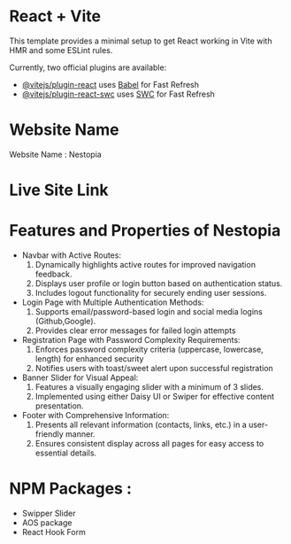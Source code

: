 # React + Vite

This template provides a minimal setup to get React working in Vite with HMR and some ESLint rules.

Currently, two official plugins are available:

- [@vitejs/plugin-react](https://github.com/vitejs/vite-plugin-react/blob/main/packages/plugin-react/README.md) uses [Babel](https://babeljs.io/) for Fast Refresh
- [@vitejs/plugin-react-swc](https://github.com/vitejs/vite-plugin-react-swc) uses [SWC](https://swc.rs/) for Fast Refresh

# Website Name
Website Name : Nestopia 
# Live Site Link

# Features and Properties of Nestopia

- Navbar with Active Routes:
   1. Dynamically highlights active routes for improved navigation feedback.
   2. Displays user profile or login button based on authentication status.
   3. Includes logout functionality for securely ending user sessions.
- Login Page with Multiple Authentication Methods:
   1. Supports email/password-based login and social media logins (Github,Google).
   2. Provides clear error messages for failed login attempts
- Registration Page with Password Complexity Requirements:
   1. Enforces password complexity criteria (uppercase, lowercase, length) for enhanced security
   2. Notifies users with toast/sweet alert upon successful registration
- Banner Slider for Visual Appeal:
   1. Features a visually engaging slider with a minimum of 3 slides.
   2. Implemented using either Daisy UI or Swiper for effective content presentation.
- Footer with Comprehensive Information:
   1. Presents all relevant information (contacts, links, etc.) in a user-friendly manner.
   2. Ensures consistent display across all pages for easy access to essential details. 
# NPM Packages :
  * Swipper Slider 
  * AOS package
  * React Hook Form
  